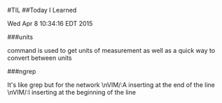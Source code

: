 #TIL
##Today I Learned

Wed Apr  8 10:34:16 EDT 2015

###units 

command is used to get units of measurement as well as a quick way to convert between units


###ngrep

It's like grep but for the network
\nVIM/:A inserting at the end of the line
\nVIM/:I inserting at the beginning of the line
